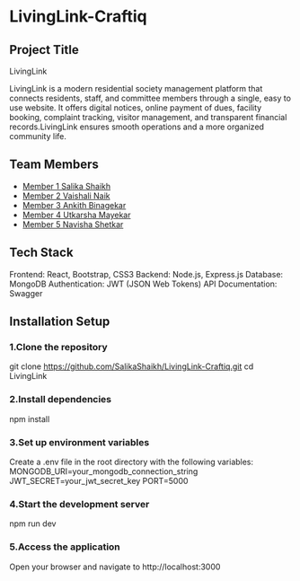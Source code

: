 # LivingLink-Craftiq

## Project Title
LivingLink

LivingLink is a modern residential society management platform that connects residents, staff, and committee members through a single, easy to use website. It offers digital notices, online payment of dues, facility booking, complaint tracking, visitor management, and transparent financial records.LivingLink ensures smooth operations and a more organized community life.
  
## Team Members
- [Member 1 Salika Shaikh](https://github.com/SalikaShaikh)
- [Member 2 Vaishali Naik](https://github.com/mom-princess)
- [Member 3 Ankith Binagekar](https://github.com/AnkithBinagekar)
- [Member 4 Utkarsha Mayekar](https://github.com/Utkarsha015)
- [Member 5 Navisha Shetkar](https://github.com/NavishaShetkar)

## Tech Stack
Frontend: React, Bootstrap, CSS3
Backend: Node.js, Express.js
Database: MongoDB
Authentication: JWT (JSON Web Tokens)
API Documentation: Swagger

## Installation Setup
### 1.Clone the repository
git clone https://github.com/SalikaShaikh/LivingLink-Craftiq.git
cd LivingLink

### 2.Install dependencies
npm install

### 3.Set up environment variables
Create a .env file in the root directory with the following variables:
MONGODB_URI=your_mongodb_connection_string
JWT_SECRET=your_jwt_secret_key
PORT=5000

### 4.Start the development server
npm run dev

### 5.Access the application
Open your browser and navigate to http://localhost:3000
